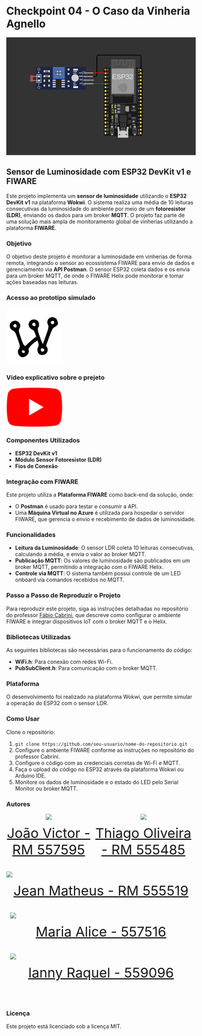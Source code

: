 # Checkpoint 04 - O Caso da Vinheria Agnello
<img src="/img/circuito.png">

## Sensor de Luminosidade com ESP32 DevKit v1 e FIWARE

Este projeto implementa um **sensor de luminosidade** utilizando o **ESP32 DevKit v1** na plataforma **Wokwi**. O sistema realiza uma média de 10 leituras consecutivas da luminosidade do ambiente por meio de um **fotoresistor (LDR)**, enviando os dados para um broker **MQTT**. O projeto faz parte de uma solução mais ampla de monitoramento global de vinherias utilizando a plataforma **FIWARE**.

### Objetivo

O objetivo deste projeto é monitorar a luminosidade em vinherias de forma remota, integrando o sensor ao ecossistema FIWARE para envio de dados e gerenciamento via **API Postman**. O sensor ESP32 coleta dados e os envia para um broker MQTT, de onde o FIWARE Helix pode monitorar e tomar ações baseadas nas leituras.


### Acesso ao prototipo simulado
<a href="https://wokwi.com/projects/408016150371922945" target="_blank" style="text-align: center; margin-right: 10px;">
  <img loading="lazy" src="/img/wokwi.png" width="150px">
</a>

### Vídeo explicativo sobre o prejeto

<a href="https://www.youtube.com/watch?v=J-tl1dWq988" target="_blank" style="text-align: center; margin-right: 10px;">
  <img loading="lazy" src="/img/youtube.png" width="150px">
</a>

### Componentes Utilizados

- **ESP32 DevKit v1**
- **Módulo Sensor Fotoresistor (LDR)**
- **Fios de Conexão**

### Integração com FIWARE

Este projeto utiliza a **Plataforma FIWARE** como back-end da solução, onde:
- O **Postman** é usado para testar e consumir a API.
- Uma **Máquina Virtual no Azure** é utilizada para hospedar o servidor FIWARE, que gerencia o envio e recebimento de dados de luminosidade.

### Funcionalidades

- **Leitura da Luminosidade**: O sensor LDR coleta 10 leituras consecutivas, calculando a média, e envia o valor ao broker MQTT.
- **Publicação MQTT**: Os valores de luminosidade são publicados em um broker MQTT, permitindo a integração com o FIWARE Helix.
- **Controle via MQTT**: O sistema também possui controle de um LED onboard via comandos recebidos no MQTT.
  
### Passo a Passo de Reproduzir o Projeto

Para reproduzir este projeto, siga as instruções detalhadas no repositório do professor [Fábio Cabrini](https://github.com/fabiocabrini/fiware), que descreve como configurar o ambiente FIWARE e integrar dispositivos IoT com o broker MQTT e o Helix.

### Bibliotecas Utilizadas

As seguintes bibliotecas são necessárias para o funcionamento do código:

- **WiFi.h**: Para conexão com redes Wi-Fi.
- **PubSubClient.h**: Para comunicação com o broker MQTT.

### Plataforma

O desenvolvimento foi realizado na plataforma Wokwi, que permite simular a operação do ESP32 com o sensor LDR.

### Como Usar

Clone o repositório:

1. ```git clone https://github.com/seu-usuario/nome-do-repositorio.git```
2. Configure o ambiente FIWARE conforme as instruções no repositório do professor Cabrini.
3. Configure o código com as credenciais corretas de Wi-Fi e MQTT.
4. Faça o upload do código no ESP32 através da plataforma Wokwi ou Arduino IDE.
5. Monitore os dados de luminosidade e o estado do LED pelo Serial Monitor ou broker MQTT.

### Autores

<div style="display: flex; justify-content: space-between; align-items: center;">
<a href="https://github.com/jaoAprendiz" target="_blank" style="text-align: center; margin-right: 10px;">
<img loading="lazy" src="https://avatars.githubusercontent.com/jaoAprendiz" width=120>
<p style="font-size:min(2vh, 36px); margin-top: 10px;">João Victor - RM 557595</p>
</a>

<a href="https://github.com/K1rit03" target="_blank" style="text-align: center; margin-right: 10px;">
<img loading="lazy" src="https://avatars.githubusercontent.com/K1rit03" width=120>
<p style="font-size:min(2vh, 36px); margin-top: 10px;">Thiago Oliveira - RM 555485</p>
</a>
</div>

<a href="https://github.com/JeannMatheuss" target="_blank" style="text-align: center; margin-right: 10px;">
<img loading="lazy" src="https://avatars.githubusercontent.com/JeannMatheuss" width=120>
<p style="font-size:min(2vh, 36px); margin-top: 10px;">Jean Matheus - RM 555519</p>
</a>


<a href="https://github.com/Malice112" target="_blank" style="text-align: center; margin-right: 10px;">
<img loading="lazy" src="https://avatars.githubusercontent.com/Malice112" width=120>
<p style="font-size:min(2vh, 36px); margin-top: 10px;">Maria Alice - 557516</p>
</a>


<a href="https://github.com/iannyrfs" target="_blank" style="text-align: center; margin-right: 10px;">
<img loading="lazy" src="https://github.com/iannyrfs" width=120>
<p style="font-size:min(2vh, 36px); margin-top: 10px;">Ianny Raquel - 559096</p>
</a>
</div>

### Licença

Este projeto está licenciado sob a licença MIT.
